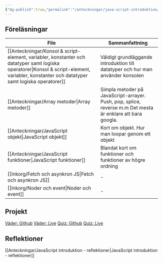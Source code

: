 ```yaml
---
{"dg-publish":true,"permalink":"/anteckningar/java-script-introduktion/"}
---
```



## Föreläsningar
| File                                                                                                                                                                                           | Sammanfattning                                                                                             |
| ---------------------------------------------------------------------------------------------------------------------------------------------------------------------------------------------- | ---------------------------------------------------------------------------------------------------------- |
| [[Anteckningar/Konsol & script-element, variabler, konstanter och datatyper samt logiska operatorer\|Konsol & script-element, variabler, konstanter och datatyper samt logiska operatorer]] | Väldigt grundläggande introduktion till datatyper och hur man använder konsolen                            |
| [[Anteckningar/Array metoder\|Array metoder]]                                                                                                                                               | Simpla metoder på JavaScript-arrayer. Push, pop, splice, reverse m.m Det mesta är enklare att bara googla. |
| [[Anteckningar/JavaScript objekt\|JavaScript objekt]]                                                                                                                                       | Kort om objekt. Hur man loopar genom ett objekt                                                            |
| [[Anteckningar/JavaScript funktioner\|JavaScript funktioner]]                                                                                                                               | Blandat kort om funktioner och funktioner av högre ordning                                                 |
| [[Inkorg/Fetch och asynkron JS\|Fetch och asynkron JS]]                                                                                                                                     | \-                                                                                                         |
| [[Inkorg/Noder och event\|Noder och event]]                                                                                                                                                 | \-                                                                                                         |

## Projekt
[Väder: Github](https://github.com/Marcus-Oskarsson/weather)
[Väder: Live](https://weather-app-native-javascript.netlify.app/)
[Quiz: Github](https://github.com/Marcus-Oskarsson/quiz)
[Quiz: Live](https://quiz-project-native-javascript.netlify.app/)

## Reflektioner
[[Anteckningar/JavaScript introduktion - reflektioner\|JavaScript introduktion - reflektioner]]